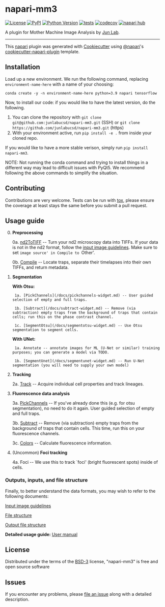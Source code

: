# napari-mm3

[![License](https://img.shields.io/pypi/l/napari-mm3.svg?color=green)](https://github.com/ahirsharan/napari-mm3/raw/main/LICENSE)
[![PyPI](https://img.shields.io/pypi/v/napari-mm3.svg?color=green)](https://pypi.org/project/napari-mm3)
[![Python Version](https://img.shields.io/pypi/pyversions/napari-mm3.svg?color=green)](https://python.org)
[![tests](https://github.com/ahirsharan/napari-mm3/workflows/tests/badge.svg)](https://github.com/ahirsharan/napari-mm3/actions)
[![codecov](https://codecov.io/gh/ahirsharan/napari-mm3/branch/main/graph/badge.svg)](https://codecov.io/gh/ahirsharan/napari-mm3)
[![napari hub](https://img.shields.io/endpoint?url=https://api.napari-hub.org/shields/napari-mm3)](https://napari-hub.org/plugins/napari-mm3)

A plugin for Mother Machine Image Analysis by [Jun Lab](https://jun.ucsd.edu/).

----------------------------------

This [napari] plugin was generated with [Cookiecutter] using [@napari]'s [cookiecutter-napari-plugin] template.

<!--
Don't miss the full getting started guide to set up your new package:
https://github.com/napari/cookiecutter-napari-plugin#getting-started

and review the napari docs for plugin developers:
https://napari.org/plugins/stable/index.html
-->

## Installation

Load up a new environment. We run the following command, replacing `environment-name-here` with a name of your choosing:

`conda create -y -n environment-name-here python=3.9 napari tensorflow` 

Now, to install our code: if you would like to have the latest version, do the following.

1. You can clone the repository with `git clone git@github.com:junlabucsd/napari-mm3.git` (SSH) or `git clone https://github.com/junlabucsd/napari-mm3.git` (https)
2. With your environment active, run `pip install -e .` from inside your cloned repo.

If you would like to have a more stable verison, simply run `pip install napari-mm3`.

NOTE:
Not running the conda command and trying to install things in a different way may lead to difficult issues with PyQt5. 
We recommend following the above commands to simplify the situation.

## Contributing

Contributions are very welcome. Tests can be run with [tox], please ensure
the coverage at least stays the same before you submit a pull request.

## Usage guide

0. **Preprocessing**

    0a. [nd2ToTIFF](/docs/nd2totiff-widget.md) -- Turn your nd2 microscopy data into TIFFs. If your data is not in the nd2 format, follow the [input image guidelines](/docs/input-images-guidelines.md). Make sure to set `image source' in Compile to `Other'.

    0b. [Compile](/docs/compile-widget.md) -- Locate traps, separate their timelapses into their own TIFFs, and return metadata.

1. **Segmentation**

    **With Otsu:**

        1a. [PickChannels](/docs/pickchannels-widget.md) -- User guided selection of empty and full traps.

        1b. [Subtract](/docs/subtract-widget.md) -- Remove (via subtraction) empty traps from the background of traps that contain cells; run this on the phase contrast channel.

        1c. [SegmentOtsu](/docs/segmentotsu-widget.md) -- Use Otsu segmentation to segment cells.

    **With UNet:**

        1a. Annotate -- annotate images for ML (U-Net or similar) training purposes; you can generate a model via TODO.

        1b. [SegmentUnet](/docs/segmentunet-widget.md) -- Run U-Net segmentation (you will need to supply your own model)

2. **Tracking**

    2a. [Track](/docs/track-widget.md) -- Acquire individual cell properties and track lineages.

3. **Fluorescence data analysis**

    3a. [PickChannels](/docs/pickchannels-widget.md) -- If you've already done this (e.g. for otsu segmentation), no need to do it again. User guided selection of empty and full traps. 

    3b. [Subtract](/docs/subtract-widget.md) -- Remove (via subtraction) empty traps from the background of traps that contain cells. This time, run this on your fluorescence channels.

    3c. [Colors](/docs/colors-widget.md) -- Calculate fluorescence information.

4. (Uncommon) **Foci tracking**

    4a. Foci -- We use this to track `foci' (bright fluorescent spots) inside of cells.


### Outputs, inputs, and file structure
Finally, to better understand the data formats, you may wish to refer to the following documents:

[Input image guidelines](/docs/input-images-guidelines.md)

[File structure](/docs/file-structure.md)

[Output file structure](/docs/Cell-class-docs.md)

**Detailed usage guide:** [User manual](/docs/user-manual.md)

## License

Distributed under the terms of the [BSD-3] license,
"napari-mm3" is free and open source software

## Issues

If you encounter any problems, please [file an issue] along with a detailed description.

[napari]: https://github.com/napari/napari
[Cookiecutter]: https://github.com/audreyr/cookiecutter
[@napari]: https://github.com/napari
[MIT]: http://opensource.org/licenses/MIT
[BSD-3]: http://opensource.org/licenses/BSD-3-Clause
[GNU GPL v3.0]: http://www.gnu.org/licenses/gpl-3.0.txt
[GNU LGPL v3.0]: http://www.gnu.org/licenses/lgpl-3.0.txt
[Apache Software License 2.0]: http://www.apache.org/licenses/LICENSE-2.0
[Mozilla Public License 2.0]: https://www.mozilla.org/media/MPL/2.0/index.txt
[cookiecutter-napari-plugin]: https://github.com/napari/cookiecutter-napari-plugin

[file an issue]: https://github.com/ahirsharan/napari-mm3/issues

[napari]: https://github.com/napari/napari
[tox]: https://tox.readthedocs.io/en/latest/
[pip]: https://pypi.org/project/pip/
[PyPI]: https://pypi.org/

